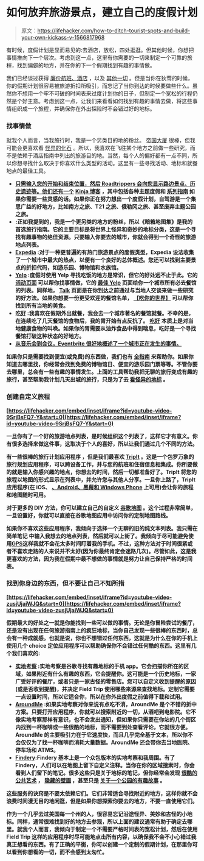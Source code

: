 # 如何放弃旅游景点，建立自己的度假计划

> 原文：<https://lifehacker.com/how-to-ditch-tourist-spots-and-build-your-own-kickass-v-1566817968>

有时候，度假计划是显而易见的:去酒店，放松，四处逛逛。但其他时候，你想把事情推向下一个层次。考虑到这一点，这里有你需要的一切来制定一个可靠的旅程，找到偏僻的地方，并在你的下一个假期找到有趣的事情做。



我们已经谈过获得 [廉价航班、酒店](http://lifehacker.com/the-ultimate-travel-hacking-guide-5841147) ，以及 [其他一切](http://lifehacker.com/plan-some-travel-on-the-cheap-this-weekend-5974760) 。但是当你在狄莺的时候，你的假期计划很容易被旅游折扣所吸引，而忘记了当你到达的时候要做些什么。虽然你不想用一个牢不可破的时间表来过度计划你的日子，但制定一个宽松的行程仍然是个好主意。考虑到这一点，让我们来看看如何找到有趣的事情去做，将这些事情组织成一个旅程，并确保你在外出探险时不会错过好的地标。

### 找事情做

就我个人而言，当我旅行时，我是一个另类目的地的粉丝。 [帝国大厦](http://www.esbnyc.com/) 很棒，但我可能会更喜欢看 [怪异的化石](http://theevolutionstore.com/) 。所以，我喜欢在飞往某个地方之前做一些研究，而不是依赖于酒店指南中列出的旅游目的地。当然，每个人的偏好都有一点不同，所以你想寻找什么取决于你喜欢什么类型的活动。这里有一些寻找活动、地标和就餐地点的最佳工具。

*   [**只需输入您的开始和结束位置，然后 Roadtrippers 会向您显示路边景点、历史遗迹等。他们还有一个**](https://roadtrippers.com/) **[Kinja 博客](http://roadtrippers.kinja.com/)** **，其中包括各种主题度假和 [系列指南](https://roadtrippers.com/guides) 如果你需要一些灵感的话。如果你正在努力想出一个度假计划，自驾游是一个集思广益的好地方，比如南方之旅、T21 之旅、俄勒冈之旅、甚至废弃主题公园之旅。**
*   [](http://www.atlasobscura.com/)**:正如我提到的，我是一个更另类的地方的粉丝，所以《暗箱地图集》是我的首选旅行指南。它的主要目标是将世界上怪异和奇妙的地标分类，这是一个寻找有趣事物的绝佳资源。只要输入你要去的城市，你就会得到一个奇怪的旅游地点列表。**
*   **[**Expedia**](http://www.expedia.com/Activities) :对于一种更普遍的有热门旅游景点的度假类型，Expedia 设法收集了一个城市中最大的热点，以便有一个良好的总体概述。您还可以找到主要景点的折扣代码，如游乐园、博物馆和水族馆。**
*   **[**Yelp**](http://www.yelp.com/) :度假时使用 Yelp 寻找吃饭的地方是常识，但它的好处远不止于此。它的 [活动页面](http://www.yelp.com/events/seattle) 可以帮你找事情做，它的 [最佳 Yelp](http://www.yelp.com/c/seattle/restaurants) 页面给你一个城市所有必去餐馆的列表。同样地， [Talk](http://www.yelp.com/talk) 页面是在你到达之前通过与当地人交谈来做一些研究的好方法。如果你想要一份更受欢迎的餐馆名单， [【吃你的世界】](http://eatyourworld.com/) 可以帮你找到所有当地的美食。**
*   **[**吃好**](http://www.eatwellguide.org/travel_map) :我喜欢在假期外出就餐，我会去一个城市著名的餐馆就餐。不幸的是，在连续吃了几天餐馆的食物后，我的胃开始有点反抗了。 [吃好](http://lifehacker.com/the-eat-well-guide-travel-map-offers-healthy-eating-opt-5915400) 本质上是对当地健康食物的叫唤。如果你的胃需要从油炸食品中得到喘息，吃好是一个寻找餐馆打破这种状态的好地方。**
*   **[**从音乐会到会议，Eventbrite 很好地概述了一个城市正在发生的事情。**](http://www.eventbrite.com/)**

**如果你只是需要找到便宜(或免费)的东西做，我们也有 [全指南](http://lifehacker.com/where-can-i-find-free-or-cheap-things-to-do-this-summer-5914523) 来帮助你。如果你知道去哪里找，你经常会找到免费的博物馆日、便宜的游乐园门票等等。不管你要去哪里，总会有一些有趣的事情发生。上面的工具帮助我把无聊的旅行变成有趣的旅行，甚至帮助我计划几天出城的旅行，只是为了去 [看怪异的地标](http://instagram.com/p/mwDVZhG97S/) 。**

### **创建自定义旅程**

 **[https://lifehacker.com/embed/inset/iframe?id=youtube-video-9SrjBsFQ7-Y&start=0](https://lifehacker.com/embed/inset/iframe?id=youtube-video-9SrjBsFQ7-Y&start=0)** 

**一旦你有了一个好的旅游地点列表，是时候组织这个列表了，这样它才有意义。你有很多选择来做这件事，这取决于个人的喜好，所以让我们通过几个不同的方法。**

**有一些很棒的旅行计划应用程序 ，但是我们最喜欢 [TripIt](https://www.tripit.com/) 。这是一个包罗万象的旅行规划应用程序，可以跨设备工作，并与您的航班和住宿信息相集成。你所要做的就是输入你感兴趣的地点，你想去的时间，然后一切都准备好了。TripIt 将您的旅程以地图的形式显示在列表中，并允许您与其他人分享。一旦你上路了，TripIt 应用程序(在 iOS、 [、Android、黑莓和 Windows Phone](https://www.tripit.com/uhp/mobile) 上可用)会让你的旅程和地图随时可用。**

**对于更多的 DIY 方法，你可以建立自己的自定义 [谷歌地图](http://lifehacker.com/how-to-plan-a-trip-itinerary-using-custom-google-maps-1440584988) 。这个过程非常简单，一旦设置好，你就可以直接在谷歌地图应用中访问你的定制地图路线。**

**如果你不喜欢这些应用程序，我倾向于选择一个无聊的旧的纯文本列表。我只需在简单笔记 中输入我想去的地点列表，然后就可以上街了。我倾向于尽可能避免使用[GPS](http://lifehacker.com/wean-yourself-off-your-gps-dependency-and-actually-find-5858349)这样我就不会花太多时间盯着我的手机。不过，这种方法对于时间很紧或者不喜欢走路的人来说并不太好(因为你最终肯定会迷路几次)。尽管如此，这是我更喜欢的方法，因为我在假期中最不想做的事情就是努力让自己保持严格的时间表。**

### **找到你身边的东西，但不要让自己不知所措**

 **[https://lifehacker.com/embed/inset/iframe?id=youtube-video-zusjUjaiWJQ&start=0](https://lifehacker.com/embed/inset/iframe?id=youtube-video-zusjUjaiWJQ&start=0)** 

**假期最大的好处之一就是你能找到一些可以做的事情。无论是你冒险尝试的餐厅，还是没有出现在任何旅游指南上的疯狂地标，当你自己发现一些很棒的东西时，总会有一种成就感。也就是说，你也不想错过任何东西，这就是为什么在你的手机上使用几个 choice 定位应用程序可以帮助确保你不会错过任何酷的东西。这里有几个我们喜欢的:**

*   **[**实地考察**](http://www.fieldtripper.com/) :实地考察是谷歌寻找有趣地标的手机 app。它会扫描你所在的区域，如果附近有什么有趣的东西，它会提醒你。这可能是一个历史地标，一家广受好评的餐厅，或者只是一家古怪的零售店。您可以自定义收到提醒的原因(或是否收到提醒)，并决定 Field Trip 使用哪些来源来查找地标。定制它需要一点设置时间，所以它适合你，所以在你外出度假之前值得下载和试用。**
*   **[**AroundMe**](http://www.aroundmeapp.com/) :如果实地考察对你来说有点吃不消，AroundMe 是个不错的折中方案。只要打开应用程序，你就可以搜索附近的一切，从酒吧到电影院。它不像实地考察那样有意识，也不会发出通知，但如果你只需要在你站的几个街区内找到一杯咖啡或一些很酷的地标，而不需要到处查看评论，它就很方便。AroundMe 的主要吸引力在于它速度快，而且几乎完全基于文本，所以你不会仅仅为了找一杯咖啡而消耗大量数据。AroundMe 还会带你去当地医院、停车场和 ATMS。**
*   **[**Findery**](https://findery.com/):Findery 基本上是一个众包版本的实地考察和我周围。有了 Findery，人们可以在地图上留下自定义注释。当你在你的区域搜索时，你会看到人们留下的笔记。很多这些只是关于地标的笔记，但你经常会发现 [很酷的公共艺术](https://findery.com/StreetArt/notes/one-persons-christmas-trash-is-another-persons-christmas-treasure) ， [隐藏的壁画](https://findery.com/JuanBandito/notes/hidden-murals-of-seattle-18) ，甚至只是 [关于一个公园的有趣故事](https://findery.com/BirdandBicycle/notes/there-is-no-place-like-home) 。**

**这些服务的诀窍是不要太依赖它们。它们非常适合寻找附近的地方，这样你就不会浪费时间漫无目的地闲逛，但是如果你想探索你要去的地方，不要一直使用它们。**

**作为一个几乎去过美国每一个州的人，很容易忘记沿途怪异、美妙和古怪的小地标。同样，通常很难找到好的地方去参观，所以上面的建议通常有助于确定去哪里。就我个人而言，我倾向于制定一个不需要严格时间表的宽松计划，然后在使用 Field Trip 这样的应用程序时尽可能地点击所有内容，以确保我不会不小心错过我真正想看的东西。有了正确的平衡，你可以创建一个定制的假期计划，在那里你可以看到你想看的一切，而不会感到太匆忙。**